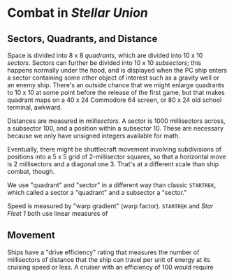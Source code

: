 # Combat in *Stellar Union*
## Sectors, Quadrants, and Distance
Space is divided into 8 x 8 *quadrants*, which are divided into 10 x 10 *sectors*. Sectors can further be divided into 10 x 10 *subsectors*; this happens normally under the hood, and is displayed when the PC ship enters a sector containing some other object of interest such as a gravity well or an enemy ship. There's an outside chance that we might enlarge quadrants to 10 x 10 at some point before the release of the first game, but that makes quadrant maps on a 40 x 24 Commodore 64 screen, or 80 x 24 old school terminal, awkward.

Distances are measured in *millisectors*. A sector is 1000 millisectors across, a subsector 100, and a position within a subsector 10. These are necessary because we only have unsigned integers available for math. 

Eventually, there might be shuttlecraft movement involving subdivisions of positions into a 5 x 5 grid of 2-millisector squares, so that a horizontal move is 2 millisectors and a diagonal one 3. That's at a different scale than ship combat, though.

We use "quadrant" and "sector" in a different way than classic `STARTREK`, which called a sector a "quadrant" and a subsector a "sector."

Speed is measured by "warp gradient" (warp factor). `STARTREK` and *Star Fleet 1* both use linear measures of 

## Movement
Ships have a "drive efficiency" rating that measures the number of millisectors of distance that the ship can travel per unit of energy at its cruising speed or less. A cruiser with an efficiency of 100 would require 
<!--stackedit_data:
eyJoaXN0b3J5IjpbMTM5Mzc1NzIzMiwxNDYzMzE0MTg0XX0=
-->